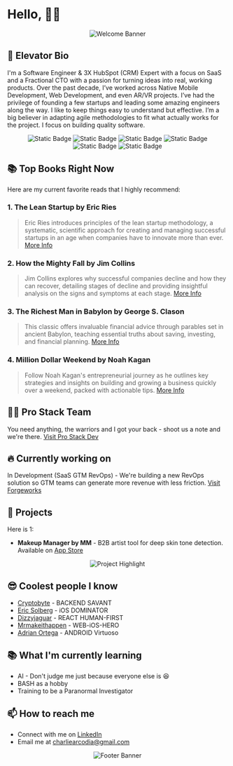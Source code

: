 <!-- command + shift + v -->

# Hello, 🏴‍☠️

<p align="center">
  <img src="https://i.giphy.com/media/v1.Y2lkPTc5MGI3NjExcWw2NDVmcGw5Z2NveHpsczFkcDgyMW9kcjBmamljYWp2ZWZicG8xbiZlcD12MV9pbnRlcm5hbF9naWZfYnlfaWQmY3Q9Zw/NLHq5dOtUtOUEjOr7W/giphy.gif" alt="Welcome Banner">
</p>

## 💎 Elevator Bio

I'm a Software Engineer & 3X HubSpot (CRM) Expert with a focus on SaaS and a Fractional CTO with a passion for turning ideas into real, working products. Over the past decade, I’ve worked across Native Mobile Development, Web Development, and even AR/VR projects. I’ve had the privilege of founding a few startups and leading some amazing engineers along the way. I like to keep things easy to understand but effective. I’m a big believer in adapting agile methodologies to fit what actually works for the project. I focus on building quality software.

<!-- libraries -->
<p align="center">
  <img alt="Static Badge" src="https://img.shields.io/badge/Bash-4EAA25?logo=gnubash&logoColor=white">
  <img alt="Static Badge" src="https://img.shields.io/badge/Node-339933?logo=nodedotjs&logoColor=white">
  <!-- languages -->
  <img alt="Static Badge" src="https://img.shields.io/badge/Swift-F05138?logo=swift&logoColor=white">
  <img alt="Static Badge" src="https://img.shields.io/badge/Kotlin-7F52FF?logo=kotlin&logoColor=white">
 <img alt="Static Badge" src="https://img.shields.io/badge/C%23-512BD4?logo=csharp&logoColor=white">
  <img alt="Static Badge" src="https://img.shields.io/badge/javascript-F7DF1E?logo=javascript&logoColor=white">
</p>

## 📚 Top Books Right Now

Here are my current favorite reads that I highly recommend:

### 1. **The Lean Startup** by Eric Ries

> Eric Ries introduces principles of the lean startup methodology, a systematic, scientific approach for creating and managing successful startups in an age when companies have to innovate more than ever.
> [More Info](https://www.goodreads.com/book/show/10127019-the-lean-startup)

### 2. **How the Mighty Fall** by Jim Collins

> Jim Collins explores why successful companies decline and how they can recover, detailing stages of decline and providing insightful analysis on the signs and symptoms at each stage.
> [More Info](https://www.goodreads.com/book/show/6486482-how-the-mighty-fall)

### 3. **The Richest Man in Babylon** by George S. Clason

> This classic offers invaluable financial advice through parables set in ancient Babylon, teaching essential truths about saving, investing, and financial planning.
> [More Info](https://www.goodreads.com/book/show/1052.The_Richest_Man_in_Babylon)

### 4. **Million Dollar Weekend** by Noah Kagan

> Follow Noah Kagan's entrepreneurial journey as he outlines key strategies and insights on building and growing a business quickly over a weekend, packed with actionable tips.
> [More Info](https://www.goodreads.com/search?q=million+dollar+weekend)

## 🏴‍☠️ Pro Stack Team

You need anything, the warriors and I got your back - shoot us a note and we're there.
[Visit Pro Stack Dev](https://prostackdev.com)

## 🔥 Currently working on

In Development (SaaS GTM RevOps) - We're building a new RevOps solution so GTM teams can generate more revenue with less friction.
[Visit Forgeworks](https://www.forgeworks.ai/services)


## 🚀 Projects

Here is 1:

- **Makeup Manager by MM** - B2B artist tool for deep skin tone detection. Available on [App Store](https://apps.apple.com/us/app/makeup-manager-by-mm/id1630203200)

<p align="center">
  <img src="https://media.giphy.com/media/Lk023zZqHJ3Zz4rxtV/giphy.gif" alt="Project Highlight">
</p>

## 😎 Coolest people I know

- [Cryptobyte](https://github.com/Cryptobyte) - BACKEND SAVANT
- [Eric Solberg](https://github.com/eric-solberg/eric-solberg) - iOS DOMINATOR
- [Dizzyjaguar](https://github.com/dizzyjaguar/) - REACT HUMAN-FIRST
- [Mrmakeithappen](https://github.com/MrMakeItHappen) - WEB-iOS-HERO
- [Adrian Ortega](https://github.com/AOrtega84) - ANDROID Virtuoso

## 📚 What I'm currently learning

- AI - Don't judge me just because everyone else is 😆
- BASH as a hobby
- Training to be a Paranormal Investigator

## 📫 How to reach me

- Connect with me on [LinkedIn](https://www.linkedin.com/in/charlie-a-5b7898114/)
- Email me at [charliearcodia@gmail.com](mailto:charliearcodia@gmail.com)

<p align="center">
  <img src="https://media.giphy.com/media/go3pCPP4899Jd3xb4p/giphy.gif" alt="Footer Banner">
</p>
